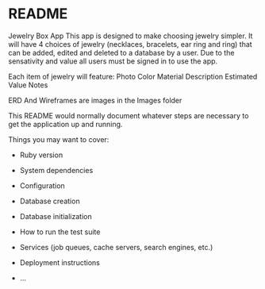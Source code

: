 # README

Jewelry Box App
 This app is designed to make choosing jewelry simpler. It will have 4 choices of jewelry (necklaces, bracelets, ear ring and ring) that can be added, edited and deleted to a database by a user. Due to the sensativity and value all users must be signed in to use the app.

Each item of jewelry will feature:
Photo
Color
Material
Description
Estimated Value
Notes

ERD And Wireframes are images in the Images folder



This README would normally document whatever steps are necessary to get the
application up and running.

Things you may want to cover:

* Ruby version

* System dependencies

* Configuration

* Database creation

* Database initialization

* How to run the test suite

* Services (job queues, cache servers, search engines, etc.)

* Deployment instructions

* ...
